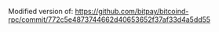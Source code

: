 Modified version of: https://github.com/bitpay/bitcoind-rpc/commit/772c5e4873744662d40653652f37af33d4a5dd55
